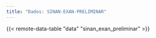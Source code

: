 ```yaml
---
title: "Dados: SINAN-EXAN-PRELIMINAR"
---
```


{{< remote-data-table "data" "sinan_exan_preliminar" >}}
